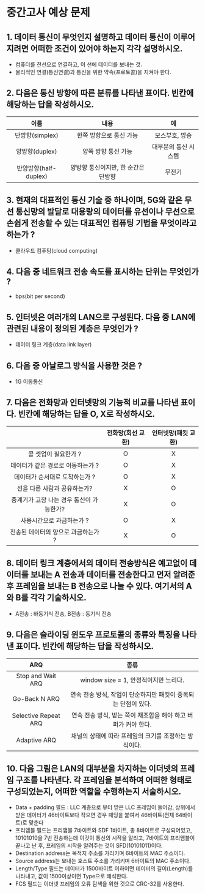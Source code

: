 # 중간고사 예상 문제

## 1. 데이터 통신이 무엇인지 설명하고 데이터 통신이 이루어지려면 어떠한 조건이 있어야 하는지 각각 설명하시오.
- 컴퓨터를 전선으로 연결하고, 이 선에 데이터를 보내는 것.
- 물리적인 연결(통신연결)과 통신을 위한 약속(프로토콜)을 지켜야 한다.


## 2. 다음은 통신 방향에 따른 분류를 나타낸 표이다. 빈칸에 해당하는 답을 작성하시오.
|이름|내용|예|
|:---:|:---:|:---:|
|단방향(simplex)|한쪽 방향으로 통신 가능|모스부호, 방송|
|양방향(duplex)|양쪽 방향 통신 가능|대부분의 통신 시스템|
|반양방향(half-duplex)|양방향 통신이지만, 한 순간은 단방향|무전기|


## 3. 현재의 대표적인 통신 기술 중 하나이며, 5G와 같은 무선 통신망의 발달로 대용량의 데이터를 유선이나 무선으로 손쉽게 전송할 수 있는 대표적인 컴퓨팅 기법을 무엇이라고 하는가 ?
- 클라우드 컴퓨팅(cloud computing)


## 4. 다음 중 네트워크 전송 속도를 표시하는 단위는 무엇인가 ?
- bps(bit per second)


## 5. 인터넷은 여러개의 LAN으로 구성된다. 다음 중 LAN에 관련된 내용이 정의된 계층은 무엇인가 ?
- 데이터 링크 계층(data link layer)


## 6. 다음 중 아날로그 방식을 사용한 것은 ?
- 1G 이동통신


## 7. 다음은 전화망과 인터넷망의 기능적 비교를 나타낸 표이다. 빈칸에 해당하는 답을 O, X로 작성하시오.
||전화망(회선 교환)|인터넷망(패킷 교환)|
|:---:|:---:|:---:|
|콜 셋업이 필요한가 ?|O|X|
|데이터가 같은 경로로 이동하는가 ?|O|X
|데이터가 순서대로 도착하는가 ?|O|X|
|선을 다른 사람과 공유하는가?|X|O|
|중계기가 고장 나는 경우 통신이 가능한가?|X|O|
|사용시간으로 과금하는가 ?|O|X|
|전송된 데이터의 양으로 과금하는가 ?|X|O|


## 8. 데이터 링크 계층에서의 데이터 전송방식은 예고없이 데이터를 보내는 A 전송과 데이터를 전송한다고 먼저 알려준 후 프레임을 보내는 B 전송으로 나눌 수 있다. 여기서의 A와 B를 각각 기술하시오.
- A전송 : 바동기식 전송, B전송 : 동기식 전송


## 9. 다음은 슬라이딩 윈도우 프로토콜의 종류와 특징을 나타낸 표이다. 빈칸에 해당하는 답을 작성하시오.
|ARQ|종류|
|:---:|:---:|
|Stop and Wait ARQ|window size = 1, 안정적이지만 느리다.|
|Go-Back N ARQ|연속 전송 방식, 작업이 단순하지만 패킷이 중복되는 단점이 있다.|
|Selective Repeat ARQ|연속 전송 방식, 받는 쪽이 재조합을 해야 하고 버퍼가 커야 한다.|
|Adaptive ARQ|채널의 상태에 따라 프레임의 크기를 조정하는 방식이다.|


## 10. 다음 그림은 LAN의 대부분을 차지하는 이더넷의 프레임 구조를 나타낸다. 각 프레임을 분석하여 어떠한 형태로 구성되었는지, 어떠한 역할을 수행하는지 서술하시오.
- Data + padding 필드 : LLC 계층으로 부터 받은 LLC 프레임이 들어감, 상위에서 받은 데이터가 46바이트보다 작으면 경우 패딩을 붙여서 46바이트(전체 64바이트)로 맞춘다
- 프리앰블 필드는 프리앰블 7바이트와 SDF 1바이트, 총 8바이트로 구성되어있고, 10101010을 7번 전송하는데 이것이 통신의 시작을 알리고, 7바이트의 프리앰블이 끝나고 난 후, 프레임의 시작을 알려주는 것이 SFD(10101011)이다.
- Destination address는 목적지 주소를 가리키며 6바이트의 MAC 주소이다.
- Source address는 보내는 호스트 주소를 가리키며 6바이트의 MAC 주소이다.
- Length/Type 필드는 데이터가 1500바이트 이하이면 데이터의 길이(Length)를 나타내고, 값이 1500이상이면 Type으로 해석한다.
- FCS 필드는 이더넷 프레임의 오류 탐색을 위한 것으로 CRC-32를 사용한다.
